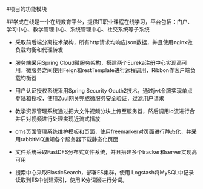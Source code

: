 #项目的功能模块

##学成在线是一个在线教育平台，提供IT职业课程在线学习，平台包括：门户、学习中心、教学管理中心、系统管理中心、社交系统等子系统


* 采取前后端分离技术架构，所有http请求均响应json数据，并且使用nginx做负载均衡和代理转发

* 服务端采用Spring Cloud微服务架构，搭建两个Eureka注册中心实现高可用，微服务之间使用Feign和restTemplate进行远程调用，Ribbon作客户端负载均衡器

* 用户认证授权系统采用Spring Security Oauth2技术，通过jwt令牌实现单点登陆和授权，使用Zuul网关完成微服务安全验证，过滤用户请求

* 教学资源管理系统通过把大文件视频分块上传至服务器，然后调用io流进行合并后对视频进行处理实现近流式播放

* cms页面管理系统维护模板和页面，使用freemarker对页面进行静态化，并采用rabbitMQ通知各个服务器下载静态化页面

* 文件系统采取FastDFS分布式文件系统，并且搭建多个tracker和server实现高可用

* 搜索中心采取ElasticSearch，部署ES集群，使用 Logstash将MySQL中记录读取到ES中创建索引，使用IK分词器进行分词。